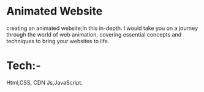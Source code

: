 # Animated Website

creating an animated website;In this in-depth.
 I  would take you on a journey through the world of web animation,
 covering essential concepts and techniques to bring your websites to life.

# Tech:-

Html,CSS, CDN Js,JavaScript.

